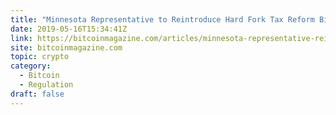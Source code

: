 ```yaml
---
title: "Minnesota Representative to Reintroduce Hard Fork Tax Reform Bill"
date: 2019-05-16T15:34:41Z
link: https://bitcoinmagazine.com/articles/minnesota-representative-reintroduce-hard-fork-tax-reform-bill/?utm_medium=RSS&utm_source=hune
site: bitcoinmagazine.com
topic: crypto
category:
  - Bitcoin
  - Regulation
draft: false
---
```

